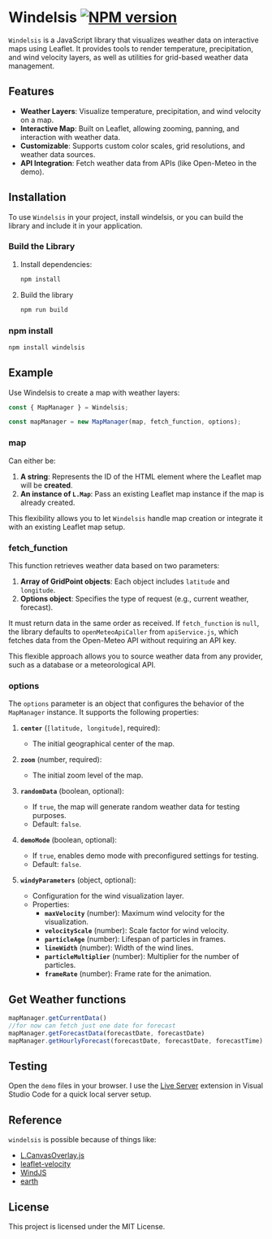 # Windelsis [![NPM version][npm-image]][npm-url]

`Windelsis` is a JavaScript library that visualizes weather data on interactive maps using Leaflet. It provides tools to render temperature, precipitation, and wind velocity layers, as well as utilities for grid-based weather data management.

## Features

- **Weather Layers**: Visualize temperature, precipitation, and wind velocity on a map.
- **Interactive Map**: Built on Leaflet, allowing zooming, panning, and interaction with weather data.
- **Customizable**: Supports custom color scales, grid resolutions, and weather data sources.
- **API Integration**: Fetch weather data from APIs (like Open-Meteo in the demo).

<!-- To do: ![Screenshot](/demo.gif?raw=true) -->

## Installation

To use `Windelsis` in your project, install windelsis, or you can build the library and include it in your application.

### Build the Library

1. Install dependencies:
   ```sh
   npm install

2. Build the library
   ```sh
   npm run build

### npm install

   ```sh
   npm install windelsis
   ```

## Example

Use Windelsis to create a map with weather layers:
   ```js
   const { MapManager } = Windelsis;

   const mapManager = new MapManager(map, fetch_function, options);
   ```

### map

Can either be:

1. **A string**: Represents the ID of the HTML element where the Leaflet map will be **created**.
2. **An instance of `L.Map`**: Pass an existing Leaflet map instance if the map is already created.

This flexibility allows you to let `Windelsis` handle map creation or integrate it with an existing Leaflet map setup.

### fetch_function

This function retrieves weather data based on two parameters:
1. **Array of GridPoint objects**: Each object includes `latitude` and `longitude`.
2. **Options object**: Specifies the type of request (e.g., current weather, forecast).

It must return data in the same order as received. If `fetch_function` is `null`, the library defaults to `openMeteoApiCaller` from `apiService.js`, which fetches data from the Open-Meteo API without requiring an API key.

This flexible approach allows you to source weather data from any provider, such as a database or a meteorological API.

### options

The `options` parameter is an object that configures the behavior of the `MapManager` instance. It supports the following properties:

1. **`center`** (`[latitude, longitude]`, required):
   - The initial geographical center of the map.

2. **`zoom`** (number, required):
   - The initial zoom level of the map.

3. **`randomData`** (boolean, optional):
   - If `true`, the map will generate random weather data for testing purposes.
   - Default: `false`.

4. **`demoMode`** (boolean, optional):
   - If `true`, enables demo mode with preconfigured settings for testing.
   - Default: `false`.

5. **`windyParameters`** (object, optional):
   - Configuration for the wind visualization layer.
   - Properties:
     - **`maxVelocity`** (number): Maximum wind velocity for the visualization.
     - **`velocityScale`** (number): Scale factor for wind velocity.
     - **`particleAge`** (number): Lifespan of particles in frames.
     - **`lineWidth`** (number): Width of the wind lines.
     - **`particleMultiplier`** (number): Multiplier for the number of particles.
     - **`frameRate`** (number): Frame rate for the animation.

## Get Weather functions
   ```js
   mapManager.getCurrentData()
   //for now can fetch just one date for forecast
   mapManager.getForecastData(forecastDate, forecastDate)
   mapManager.getHourlyForecast(forecastDate, forecastDate, forecastTime)
   ```

## Testing

Open the `demo` files in your browser. I use the [Live Server](https://marketplace.visualstudio.com/items?itemName=ritwickdey.LiveServer) extension in Visual Studio Code for a quick local server setup.

## Reference

`windelsis` is possible because of things like:

- [L.CanvasOverlay.js](https://github.com/Sumbera/gLayers.Leaflet)
- [leaflet-velocity](https://github.com/onaci/leaflet-velocity)
- [WindJS](https://github.com/Esri/wind-js)
- [earth](https://github.com/cambecc/earth)

## License

This project is licensed under the MIT License.

[npm-image]: https://img.shields.io/npm/v/windelsis.svg
[npm-url]: https://www.npmjs.com/package/windelsis
